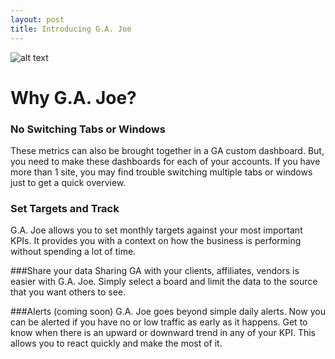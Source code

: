 ```yaml
---
layout: post
title: Introducing G.A. Joe
---
```


![alt text](https://gajoe.co/images/gajoe-sample-screen-new.png "G.A. Joe Dashboard")

# Why G.A. Joe?

### No Switching Tabs or Windows
These metrics can also be brought together in a GA custom dashboard. But, you need to make these dashboards for each of your accounts. If you have more than 1 site, you may find trouble switching multiple tabs or windows just to get a quick overview.

### Set Targets and Track
G.A. Joe allows you to set monthly targets against your most important KPIs. It provides you with a context on how the business is performing without spending a lot of time.

###Share your data
Sharing GA with your clients, affiliates, vendors is easier with G.A. Joe. Simply select a board and limit the data to the source that you want others to see.

###Alerts (coming soon)
G.A. Joe goes beyond simple daily alerts. Now you can be alerted if you have no or low traffic as early as it happens. Get to know when there is an upward or downward trend in any of your KPI. This allows you to react quickly and make the most of it.